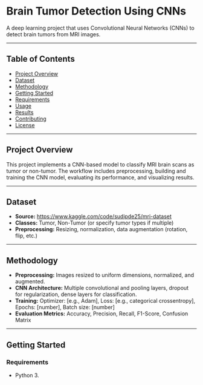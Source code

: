 # Brain Tumor Detection Using CNNs

A deep learning project that uses Convolutional Neural Networks (CNNs) to detect brain tumors from MRI images.

---

## Table of Contents

- [Project Overview](#project-overview)  
- [Dataset](#dataset)  
- [Methodology](#methodology)  
- [Getting Started](#getting-started)  
- [Requirements](#requirements)  
- [Usage](#usage)  
- [Results](#results)  
- [Contributing](#contributing)  
- [License](#license)

---

## Project Overview

This project implements a CNN-based model to classify MRI brain scans as tumor or non-tumor. The workflow includes preprocessing, building and training the CNN model, evaluating its performance, and visualizing results.

---

## Dataset

- **Source:** https://www.kaggle.com/code/sudipde25/mri-dataset  
- **Classes:** Tumor, Non-Tumor (or specify tumor types if multiple)  
- **Preprocessing:** Resizing, normalization, data augmentation (rotation, flip, etc.)

---

## Methodology

- **Preprocessing:** Images resized to uniform dimensions, normalized, and augmented.  
- **CNN Architecture:** Multiple convolutional and pooling layers, dropout for regularization, dense layers for classification.  
- **Training:** Optimizer: [e.g., Adam], Loss: [e.g., categorical crossentropy], Epochs: [number], Batch size: [number]  
- **Evaluation Metrics:** Accuracy, Precision, Recall, F1-Score, Confusion Matrix

---

## Getting Started

### Requirements

- Python 3.
